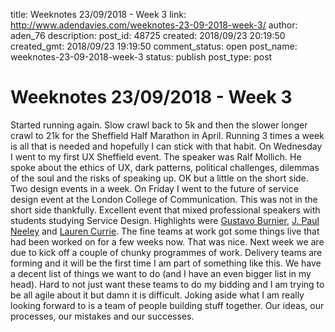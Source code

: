 title: Weeknotes 23/09/2018 - Week 3
link: http://www.adendavies.com/weeknotes-23-09-2018-week-3/
author: aden_76
description: 
post_id: 48725
created: 2018/09/23 20:19:50
created_gmt: 2018/09/23 19:19:50
comment_status: open
post_name: weeknotes-23-09-2018-week-3
status: publish
post_type: post

# Weeknotes 23/09/2018 - Week 3

Started running again. Slow crawl back to 5k and then the slower longer crawl to 21k for the Sheffield Half Marathon in April. Running 3 times a week is all that is needed and hopefully I can stick with that habit. On Wednesday I went to my first UX Sheffield event. The speaker was Ralf Mollich. He spoke about the ethics of UX, dark patterns, political challenges, dilemmas of the soul and the risks of speaking up. OK but a little on the short side. Two design events in a week. On Friday I went to the future of service design event at the London College of Communication. This was not in the short side thankfully. Excellent event that mixed professional speakers with students studying Service Design. Highlights were [Gustavo Burnier](https://twitter.com/Redjotter), [J. Paul Neeley](https://twitter.com/jape?lang=en) and [Lauren Currie](https://twitter.com/Redjotter). The fine teams at work got some things live that had been worked on for a few weeks now. That was nice. Next week we are due to kick off a couple of chunky programmes of work. Delivery teams are forming and it will be the first time I am part of something like this. We have a decent list of things we want to do (and I have an even bigger list in my head). Hard to not just want these teams to do my bidding and I am trying to be all agile about it but damn it is difficult. Joking aside what I am really looking forward to is a team of people building stuff together. Our ideas, our processes, our mistakes and our successes.